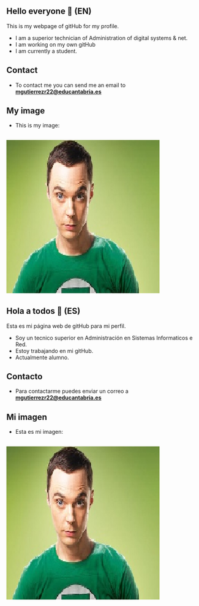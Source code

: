 
## Hello everyone 🙌 (EN)

This is my webpage of gitHub for my profile.

* I am a superior technician of Administration of digital systems & net.
* I am working on my own gitHub
* I am currently a student.

## Contact

* To contact me you can send me an email to **mgutierrezr22@educantabria.es**

## My image

* This is my image:

![Myimage](https://github.com/AlvaroSanJuan20/AlvaroSanJuan20/blob/main/gitHubImages/githubimage.png)
---

## Hola a todos 🙌 (ES)

Esta es mi página web de gitHub para mi perfil.

* Soy un tecnico superior en Administración en Sistemas Informaticos e Red.
* Estoy trabajando en mi gitHub.
* Actualmente alumno.

## Contacto

* Para contactarme puedes enviar un correo a **mgutierrezr22@educantabria.es**

## Mi imagen

* Esta es mi imagen:

![Miimagen](https://github.com/AlvaroSanJuan20/AlvaroSanJuan20/blob/main/gitHubImages/githubimage.png)
---
